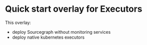 # Quick start overlay for Executors

This overlay:

- deploy Sourcegraph without monitoring services
- deploy native kubernetes executors

